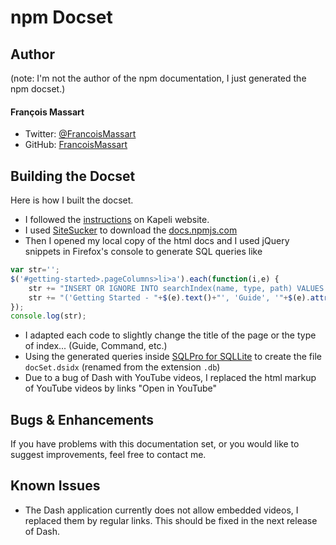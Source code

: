 # npm Docset

## Author

(note: I'm not the author of the npm documentation, I just generated the npm docset.)

#### François Massart

- Twitter: [@FrancoisMassart](https://twitter.com/FrancoisMassart)
- GitHub: [FrancoisMassart](https://github.com/FrancoisMassart)

## Building the Docset

Here is how I built the docset.
- I followed the [instructions](http://kapeli.com/docsets) on Kapeli website.
- I used [SiteSucker](http://ricks-apps.com/osx/sitesucker/index.html) to download the [docs.npmjs.com](https://docs.npmjs.com/)
- Then I opened my local copy of the html docs and I used jQuery snippets in Firefox's console to generate SQL queries like
```javascript
var str='';
$('#getting-started>.pageColumns>li>a').each(function(i,e) {
    str += "INSERT OR IGNORE INTO searchIndex(name, type, path) VALUES ";
    str += "('Getting Started - "+$(e).text()+"', 'Guide', '"+$(e).attr('href')+"');\n";
});
console.log(str);
```
- I adapted each code to slightly change the title of the page or the type of index... (Guide, Command, etc.)
- Using the generated queries inside [SQLPro for SQLLite](http://sqlitepro.com) to create the file `docSet.dsidx` (renamed from the extension `.db`)
- Due to a bug of Dash with YouTube videos, I replaced the html markup of YouTube videos by links "Open in YouTube"

## Bugs & Enhancements

If you have problems with this documentation set, or you would like to suggest
improvements, feel free to contact me.

## Known Issues

- The Dash application currently does not allow embedded videos, I replaced them by regular links. This should be fixed in the next release of Dash.
